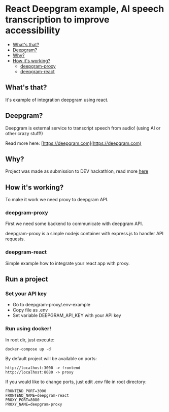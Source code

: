 # React Deepgram example, AI speech transcription to improve accessibility

-   [What's that?](#whats-that)
-   [Deepgram?](#deepgram)
-   [Why?](#why)
-   [How it's working?](#How-its-working)
    -   [deepgram-proxy](#deepgram-proxy)
    -   [deepgram-react](#deepgram-react)

## What's that?

It's example of integration deepgram using react.

## Deepgram?

Deepgram is external service to transcript speech from audio! (using AI or other crazy stuff!)

Read more here: [https://deepgram.com](https://deepgram.com)

## Why?

Project was made as submission to DEV hackathlon, read more [here](https://dev.to/devteam/join-us-for-a-new-kind-of-hackathon-on-dev-brought-to-you-by-deepgram-2bjd)

## How it's working?

To make it work we need proxy to deepgram API.
### deepgram-proxy

First we need some backend to communicate with deepgram API. 

deepgram-proxy is a simple nodejs container with express.js to handler API requests.

### deepgram-react

Simple example how to integrate your react app with proxy.

## Run a project

### Set your API key

- Go to deepgram-proxy/.env-example
- Copy file as .env
- Set variable DEEPGRAM_API_KEY with your API key

### Run using docker!

In root dir, just execute:

```
docker-compose up -d
```

By default project will be available on ports:

```
http://localhost:3000 -> frontend
http://localhost:8080 -> proxy
```

If you would like to change ports, just edit .env file in root directory:

```
FRONTEND_PORT=3000
FRONTEND_NAME=deepgram-react
PROXY_PORT=8080
PROXY_NAME=deepgram-proxy
```
